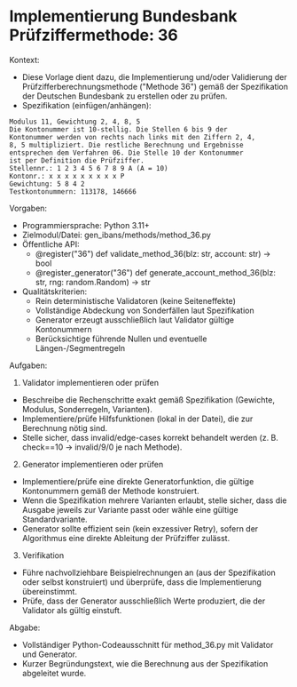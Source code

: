 # Implementierung Bundesbank Prüfziffermethode: 36

Kontext:
- Diese Vorlage dient dazu, die Implementierung und/oder Validierung der Prüfzifferberechnungsmethode ("Methode 36") gemäß der Spezifikation der Deutschen Bundesbank zu erstellen oder zu prüfen.
- Spezifikation (einfügen/anhängen):

```Text
Modulus 11, Gewichtung 2, 4, 8, 5
Die Kontonummer ist 10-stellig. Die Stellen 6 bis 9 der
Kontonummer werden von rechts nach links mit den Ziffern 2, 4,
8, 5 multipliziert. Die restliche Berechnung und Ergebnisse
entsprechen dem Verfahren 06. Die Stelle 10 der Kontonummer
ist per Definition die Prüfziffer.
Stellennr.: 1 2 3 4 5 6 7 8 9 A (A = 10)
Kontonr.: x x x x x x x x x P
Gewichtung: 5 8 4 2
Testkontonummern: 113178, 146666
```

Vorgaben:
- Programmiersprache: Python 3.11+
- Zielmodul/Datei: gen_ibans/methods/method_36.py
- Öffentliche API:
  - @register("36") def validate_method_36(blz: str, account: str) -> bool
  - @register_generator("36") def generate_account_method_36(blz: str, rng: random.Random) -> str
- Qualitätskriterien:
  - Rein deterministische Validatoren (keine Seiteneffekte)
  - Vollständige Abdeckung von Sonderfällen laut Spezifikation
  - Generator erzeugt ausschließlich laut Validator gültige Kontonummern
  - Berücksichtige führende Nullen und eventuelle Längen-/Segmentregeln

Aufgaben:
1) Validator implementieren oder prüfen
- Beschreibe die Rechenschritte exakt gemäß Spezifikation (Gewichte, Modulus, Sonderregeln, Varianten).
- Implementiere/prüfe Hilfsfunktionen (lokal in der Datei), die zur Berechnung nötig sind.
- Stelle sicher, dass invalid/edge-cases korrekt behandelt werden (z. B. check==10 -> invalid/9/0 je nach Methode).

2) Generator implementieren oder prüfen
- Implementiere/prüfe eine direkte Generatorfunktion, die gültige Kontonummern gemäß der Methode konstruiert.
- Wenn die Spezifikation mehrere Varianten erlaubt, stelle sicher, dass die Ausgabe jeweils zur Variante passt oder wähle eine gültige Standardvariante.
- Generator sollte effizient sein (kein exzessiver Retry), sofern der Algorithmus eine direkte Ableitung der Prüfziffer zulässt.

3) Verifikation
- Führe nachvollziehbare Beispielrechnungen an (aus der Spezifikation oder selbst konstruiert) und überprüfe, dass die Implementierung übereinstimmt.
- Prüfe, dass der Generator ausschließlich Werte produziert, die der Validator als gültig einstuft.

Abgabe:
- Vollständiger Python-Codeausschnitt für method_36.py mit Validator und Generator.
- Kurzer Begründungstext, wie die Berechnung aus der Spezifikation abgeleitet wurde.